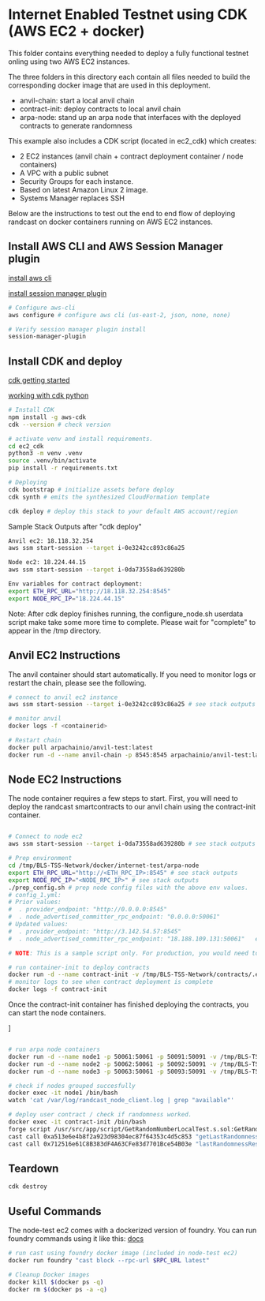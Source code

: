 
# Internet Enabled Testnet using CDK (AWS EC2 + docker)

This folder contains everything needed to deploy a fully functional testnet onling using two AWS EC2 instances.

The three folders in this directory each contain all files needed to build the corresponding docker image that are used in this deployment.

- anvil-chain: start a local anvil chain
- contract-init: deploy contracts to local anvil chain
- arpa-node: stand up an arpa node that interfaces with the deployed contracts to generate randomness

This example also includes a CDK script (located in ec2_cdk) which creates:

- 2 EC2 instances (anvil chain + contract deployment container /  node containers)
- A VPC with a public subnet
- Security Groups for each instance.
- Based on latest Amazon Linux 2 image.
- Systems Manager replaces SSH

Below are the instructions to test out the end to end flow of deploying randcast on docker containers running on AWS EC2 instances.

## Install AWS CLI and AWS Session Manager plugin

[install aws cli](https://docs.aws.amazon.com/cli/latest/userguide/getting-started-install.html)

[install session manager plugin](https://docs.aws.amazon.com/systems-manager/latest/userguide/session-manager-working-with-install-plugin.html)

```bash
# Configure aws-cli
aws configure # configure aws cli (us-east-2, json, none, none)

# Verify session manager plugin install
session-manager-plugin
```

## Install CDK and deploy

[cdk getting started](https://docs.aws.amazon.com/cdk/v2/guide/getting_started.html)

[working with cdk python](https://docs.aws.amazon.com/cdk/v2/guide/work-with-cdk-python.html)

```bash
# Install CDK
npm install -g aws-cdk 
cdk --version # check version

# activate venv and install requirements.
cd ec2_cdk
python3 -m venv .venv 
source .venv/bin/activate
pip install -r requirements.txt

# Deploying
cdk bootstrap # initialize assets before deploy
cdk synth # emits the synthesized CloudFormation template

cdk deploy # deploy this stack to your default AWS account/region


```

Sample Stack Outputs after "cdk deploy"

```bash
Anvil ec2: 18.118.32.254
aws ssm start-session --target i-0e3242cc893c86a25

Node ec2: 18.224.44.15
aws ssm start-session --target i-0da73558ad639280b

Env variables for contract deployment:
export ETH_RPC_URL="http://18.118.32.254:8545"
export NODE_RPC_IP="18.224.44.15"
```

Note: After cdk deploy finishes running, the configure_node.sh userdata script make take some more time to complete. Please wait for "complete" to appear in the /tmp directory.

## Anvil EC2 Instructions

The anvil container should start automatically. If you need to monitor logs or restart the chain, please see the following.

```bash
# connect to anvil ec2 instance
aws ssm start-session --target i-0e3242cc893c86a25 # see stack outputs

# monitor anvil 
docker logs -f <containerid>

# Restart chain
docker pull arpachainio/anvil-test:latest
docker run -d --name anvil-chain -p 8545:8545 arpachainio/anvil-test:latest
```

## Node EC2 Instructions

The node container requires a few steps to start. First, you will need to deploy the randcast smartcontracts to our anvil chain using the contract-init container.

```bash

# Connect to node ec2
aws ssm start-session --target i-0da73558ad639280b # see stack outputs

# Prep environment
cd /tmp/BLS-TSS-Network/docker/internet-test/arpa-node
export ETH_RPC_URL="http://<ETH_RPC_IP>:8545" # see stack outputs
export NODE_RPC_IP="<NODE_RPC_IP>" # see stack outputs
./prep_config.sh # prep node config files with the above env values.
# config_1.yml:
# Prior values:
#  . provider_endpoint: "http://0.0.0.0:8545" 
#  . node_advertised_committer_rpc_endpoint: "0.0.0.0:50061" 
# Updated values:
#  . provider_endpoint: "http://3.142.54.57:8545"
#  . node_advertised_committer_rpc_endpoint: "18.188.109.131:50061"   etc....

# NOTE: This is a sample script only. For production, you would need to edit these values in addition to your wallet private key and other parameters. Please see the root level README for more details. 

# run container-init to deploy contracts
docker run -d --name contract-init -v /tmp/BLS-TSS-Network/contracts/.env.example:/usr/src/app/external/.env -e ETH_RPC_URL=$ETH_RPC_URL arpachainio/contracts-test:latest
# monitor logs to see when contract deployment is complete
docker logs -f contract-init
```

Once the contract-init container has finished deploying the contracts, you can start the node containers.

]

```bash

# run arpa node containers
docker run -d --name node1 -p 50061:50061 -p 50091:50091 -v /tmp/BLS-TSS-Network/docker/internet-test/arpa-node/config_1.yml:/usr/src/app/external/config.yml arpachainio/node:latest
docker run -d --name node2 -p 50062:50061 -p 50092:50091 -v /tmp/BLS-TSS-Network/docker/internet-test/arpa-node/config_2.yml:/usr/src/app/external/config.yml arpachainio/node:latest
docker run -d --name node3 -p 50063:50061 -p 50093:50091 -v /tmp/BLS-TSS-Network/docker/internet-test/arpa-node/config_3.yml:/usr/src/app/external/config.yml arpachainio/node:latest

# check if nodes grouped succesfully
docker exec -it node1 /bin/bash       
watch 'cat /var/log/randcast_node_client.log | grep "available"'

# deploy user contract / check if randomness worked.
docker exec -it contract-init /bin/bash
forge script /usr/src/app/script/GetRandomNumberLocalTest.s.sol:GetRandomNumberLocalTestScript --fork-url $ETH_RPC_URL --broadcast
cast call 0xa513e6e4b8f2a923d98304ec87f64353c4d5c853 "getLastRandomness()(uint256)" # should not show 0
cast call 0x712516e61C8B383dF4A63CFe83d7701Bce54B03e "lastRandomnessResult()(uint256)" # should match above
```

## Teardown

```bash
cdk destroy
```

## Useful Commands

The node-test ec2 comes with a dockerized version of foundry. You can run foundry commands using it like this:
[docs](https://book.getfoundry.sh/tutorials/foundry-docker)

```bash
# run cast using foundry docker image (included in node-test ec2)
docker run foundry "cast block --rpc-url $RPC_URL latest"

# Cleanup Docker images
docker kill $(docker ps -q)
docker rm $(docker ps -a -q)
```
